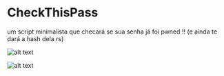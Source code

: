 # CheckThisPass
um script minimalista que checará se sua senha já foi pwned !!  (e ainda te dará a hash dela rs)

![alt text](https://i.imgur.com/aShfCeU.png)

![alt text](https://i.imgur.com/yevx3DM.png)
